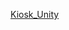 [Kiosk_Unity](https://github.com/jun1313/Kiosk_Unity/blob/main/%ED%82%A4%EC%98%A4%EC%8A%A4%ED%81%AC%20%EB%A9%94%EB%89%B4%ED%8C%90%20With%20Unity3D.pdf)
